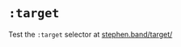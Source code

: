 # `:target`

Test the `:target` selector at <a href="https://stephen.band/target/">stephen.band/target/</a>
